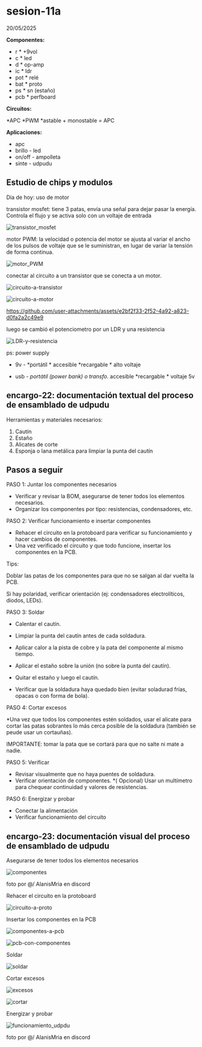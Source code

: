 # sesion-11a

20/05/2025

**Componentes:**

* r          * +9vol
* c          * led
* d          * op-amp
* ic         * ldr
* pot        * relé
* bat        * proto
* ps         * sn (estaño)
* pcb        * perfboard

**Circuitos:**

*APC
*PWM
*astable + monostable = APC

**Aplicaciones:**

* apc
* brillo - led
* on/off - ampolleta
* sinte - udpudu

## Estudio de chips y modulos

Día de hoy: uso de motor

transistor mosfet: tiene 3 patas, envía una señal para dejar pasar la energía. Controla el flujo y se activa solo con un voltaje de entrada

![transistor_mosfet](./archivos/transistor_mosfet.png)

motor PWM: la velocidad o potencia del motor se ajusta al variar el ancho de los pulsos de voltaje que se le suministran, en lugar de variar la tensión de forma continua.

![motor_PWM](./archivos/motor_PWM.png)

conectar al circuito a un transistor que se conecta a un motor.

![circuito-a-transistor](./archivos/circuito-a-transistor.png)

![circuito-a-motor](./archivos/circuito-a-motor.png)

<https://github.com/user-attachments/assets/e2bf2f33-2f52-4a92-a823-d0fa2a2c49e9>

luego se cambió el potenciometro por un LDR y una resistencia

![LDR-y-resistencia](./archivos/LDR-y-resistencia.png)

ps: power supply

* 9v - *portátil
       * accesible
       *recargable
       * alto voltaje

* usb -  *portátil (power bank)
   o
transfo.* accesible
         *recargable
         * voltaje 5v

## encargo-22: documentación textual del proceso de ensamblado de udpudu

Herramientas y materiales necesarios:

1. Cautín
2. Estaño
3. Alicates de corte
4. Esponja o lana metálica para limpiar la punta del cautín

## Pasos a seguir

PASO 1: Juntar los componentes necesarios

* Verificar y revisar la BOM, asegurarse de tener todos los elementos necesarios.
* Organizar los componentes por tipo: resistencias, condensadores, etc.

PASO 2: Verificar funcionamiento e insertar componentes

* Rehacer el circuito en la protoboard para verificar su funcionamiento y hacer cambios de componentes.
* Una vez verificado el circuito y que todo funcione, insertar los componentes en la PCB.

Tips:

Doblar las patas de los componentes para que no se salgan al dar vuelta la PCB.

Si hay polaridad, verificar orientación (ej: condensadores electrolíticos, diodos, LEDs).

PASO 3: Soldar

* Calentar el cautín.

* Limpiar la punta del cautín antes de cada soldadura.
* Aplicar calor a la pista de cobre y la pata del componente al mismo tiempo.
* Aplicar el estaño sobre la unión (no sobre la punta del cautín).
* Quitar el estaño y luego el cautín.
* Verificar que la soldadura haya quedado bien (evitar soladurad frías, opacas o con forma de bola).

PASO 4: Cortar excesos

*Una vez que todos los componentes estén soldados, usar el alicate para cortar las patas sobrantes lo más cerca posible de la soldadura (también se peude usar un cortauñas).

IMPORTANTE: tomar la pata que se cortará para que no salte ni mate a nadie.

PASO 5: Verificar

* Revisar visualmente que no haya puentes de soldadura.
* Verificar orientación de componentes.
*( Opcional) Usar un multímetro para chequear continuidad y valores de resistencias.

PASO 6: Energizar y probar

* Conectar la alimentación
* Verificar funcionamiento del circuito

## encargo-23: documentación visual del proceso de ensamblado de udpudu

Asegurarse de tener todos los elementos necesarios

![componentes](./archivos/componentes.png)

foto por @/ AlanisMria en discord

Rehacer el circuito en la protoboard

![circuito-a-proto](./archivos/circuito-a-proto.png)

Insertar los componentes en la PCB

![componentes-a-pcb](./archivos/componentes-a-pcb.png)

![pcb-con-componentes](./archivos/pcb-con-componentes.png)

Soldar

![soldar](./archivos/soldar.png)

Cortar excesos

![excesos](./archivos/excesos.png)

![cortar](./archivos/cortar.png)

Energizar y probar

![funcionamiento_udpdu](./archivos/funcionamiento_udpdu.png)

foto por @/ AlanisMria en discord
